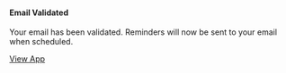 #### Email Validated

Your email has been validated.
Reminders will now be sent to your email when scheduled.

<a href="../app" target="_self">View App</a>